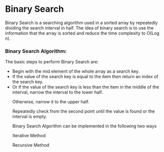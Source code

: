 <h1>Binary Search</h1>
<p>Binary Search is a searching algorithm used in a sorted array by repeatedly dividing the search interval in half.
 The idea of binary search is to use the information that the array is sorted and reduce the time complexity to O(Log n). 
 <h3> Binary Search Algorithm:</h3> The basic steps to perform Binary Search are:

<ul><li>Begin with the mid element of the whole array as a search key.</li>

<li>If the value of the search key is equal to the item then return an index of the search key.

<li>Or if the value of the search key is less than the item in the middle of the interval, narrow the interval to the lower half.

Otherwise, narrow it to the upper half.

Repeatedly check from the second point until the value is found or the interval is empty.

Binary Search Algorithm can be implemented in the following two ways

Iterative Method

Recursive Method
